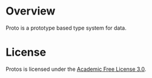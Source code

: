 # Overview
Proto is a prototype based type system for data.

# License
Protos is licensed under the [Academic Free License 3.0](https://opensource.org/licenses/AFL-3.0).


